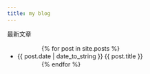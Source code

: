 ```yaml
---
title: my blog
---  
```



<p>最新文章</p>
<ul>
　　　　{% for post in site.posts %}
　　　　　　<li>{{ post.date | date_to_string }} {{ post.title }}</li>
　　　　{% endfor %}
</ul>
















